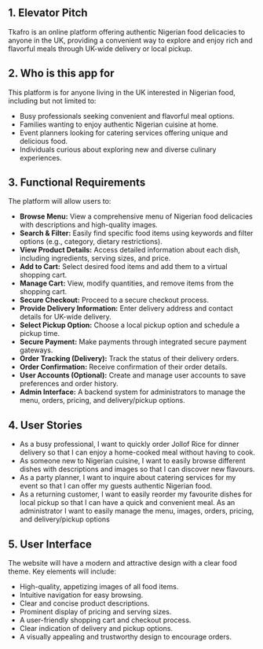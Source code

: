 ## 1. Elevator Pitch

Tkafro is an online platform offering authentic Nigerian food delicacies to anyone in the UK, providing a convenient way to explore and enjoy rich and flavorful meals through UK-wide delivery or local pickup.

## 2. Who is this app for

This platform is for anyone living in the UK interested in Nigerian food, including but not limited to:
* Busy professionals seeking convenient and flavorful meal options.
* Families wanting to enjoy authentic Nigerian cuisine at home.
* Event planners looking for catering services offering unique and delicious food.
* Individuals curious about exploring new and diverse culinary experiences.

## 3. Functional Requirements

The platform will allow users to:
* **Browse Menu:** View a comprehensive menu of Nigerian food delicacies with descriptions and high-quality images.
* **Search & Filter:** Easily find specific food items using keywords and filter options (e.g., category, dietary restrictions).
* **View Product Details:** Access detailed information about each dish, including ingredients, serving sizes, and price.
* **Add to Cart:** Select desired food items and add them to a virtual shopping cart.
* **Manage Cart:** View, modify quantities, and remove items from the shopping cart.
* **Secure Checkout:** Proceed to a secure checkout process.
* **Provide Delivery Information:** Enter delivery address and contact details for UK-wide delivery.
* **Select Pickup Option:** Choose a local pickup option and schedule a pickup time.
* **Secure Payment:** Make payments through integrated secure payment gateways.
* **Order Tracking (Delivery):** Track the status of their delivery orders.
* **Order Confirmation:** Receive confirmation of their order details.
* **User Accounts (Optional):** Create and manage user accounts to save preferences and order history.
* **Admin Interface:** A backend system for administrators to manage the menu, orders, pricing, and delivery/pickup options.

## 4. User Stories

* As a busy professional, I want to quickly order Jollof Rice for dinner delivery so that I can enjoy a home-cooked meal without having to cook.
* As someone new to Nigerian cuisine, I want to easily browse different dishes with descriptions and images so that I can discover new flavours.
* As a party planner, I want to inquire about catering services for my event so that I can offer my guests authentic Nigerian food.
* As a returning customer, I want to easily reorder my favourite dishes for local pickup so that I can have a quick and convenient meal.
As an administrator I want to easily manage the menu, images, orders, pricing, and delivery/pickup options

## 5. User Interface

The website will have a modern and attractive design with a clear food theme. Key elements will include:
* High-quality, appetizing images of all food items.
* Intuitive navigation for easy browsing.
* Clear and concise product descriptions.
* Prominent display of pricing and serving sizes.
* A user-friendly shopping cart and checkout process.
* Clear indication of delivery and pickup options.
* A visually appealing and trustworthy design to encourage orders.
